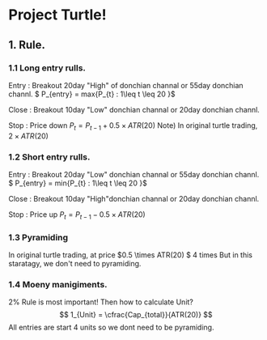 # Project Turtle!
## 1. Rule.
### 1.1 Long entry rulls.
Entry : Breakout 20day "High" of donchian channal or 55day donchian channl.
$ P_{entry} = max\{P_{t} : 1\leq t \leq 20 \}$

Close : Breakout 10day "Low" donchian channal or 20day donchian channl.

Stop : Price down  $P_t = P_{t-1} + 0.5 \times ATR(20)$
Note) In original turtle trading, $2 \times ATR(20)$ 

### 1.2 Short entry rulls.
Entry : Breakout 20day "Low" donchian channal or 55day donchian channl.
$ P_{entry} = min\{P_{t} : 1\leq t \leq 20 \}$

Close : Breakout 10day "High"donchian channal or 20day donchian channl.

Stop : Price up $P_t = P_{t-1} - 0.5 \times ATR(20)$

### 1.3 Pyramiding
In original turtle trading, at price $0.5 \times ATR(20) $ 4 times  But in this staratagy, we don't need to pyramiding.

### 1.4 Moeny manigiments.
2% Rule is most important! Then how to calculate Unit? 
$$ 1_{Unit} = \cfrac{Cap_{total}}{ATR(20)} $$
All entries are start 4 units so we dont need to be pyramiding.







